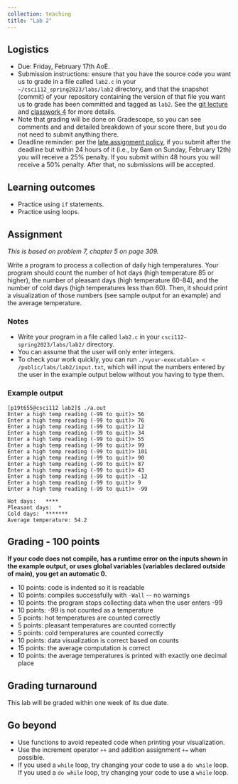 ```yaml
---
collection: teaching
title: "Lab 2"
---
```


## Logistics
* Due: Friday, February 17th AoE.
* Submission instructions: ensure that you have the source code you want us to
	grade in a file called `lab2.c` in your `~/csci112_spring2023/labs/lab2`
	directory, and that the snapshot (commit) of your repository containing the version of that file you want us to grade has been committed and
	tagged as `lab2`. See the [git lecture](https://lgw2.github.io/teaching/csci112-spring-2023/lectures/lecture2) and [classwork 4](https://lgw2.github.io/teaching/csci112-spring-2023/classwork/classwork4) for more
	details.
* Note that grading will be done on Gradescope, so you can see comments and
	and detailed breakdown of your score there, but you do not need to submit
	anything there.
* Deadline reminder: per the [late assignment policy](https://lgw2.github.io/teaching/csci112-spring-2023/syllabus/#late-assignment-policies), if you submit after the deadline but within 24 hours of it (i.e., by 6am on Sunday, February 12th) you will receive a 25% penalty. If you submit within 48 hours you will receive a 50% penalty. After that, no submissions will be accepted.

## Learning outcomes
* Practice using `if` statements.
* Practice using loops.

## Assignment

*This is based on problem 7, chapter 5 on page 309.*

Write a program to process a collection of daily high temperatures. Your
program should count  the number of hot days (high temperature 85 or
higher), the number of pleasant days (high temperature 60-84), and the number
of cold days (high temperatures less than 60). Then, it should print a
visualization of those numbers (see sample output for an example) and the
average temperature.

### Notes
* Write your program in a file called `lab2.c` in your
	`csci112-spring2023/labs/lab2/` directory.
* You can assume that the user will only enter integers.
* To check your work quickly, you can run `./<your-executable> < /public/labs/lab2/input.txt`, which will input the numbers entered by the
	user in the example output below without you having to type them.

### Example output
```
[p19t655@csci112 lab2]$ ./a.out
Enter a high temp reading (-99 to quit)> 56
Enter a high temp reading (-99 to quit)> 76
Enter a high temp reading (-99 to quit)> 12
Enter a high temp reading (-99 to quit)> 34
Enter a high temp reading (-99 to quit)> 55
Enter a high temp reading (-99 to quit)> 99
Enter a high temp reading (-99 to quit)> 101
Enter a high temp reading (-99 to quit)> 90
Enter a high temp reading (-99 to quit)> 87
Enter a high temp reading (-99 to quit)> 43
Enter a high temp reading (-99 to quit)> -12
Enter a high temp reading (-99 to quit)> 9
Enter a high temp reading (-99 to quit)> -99

Hot days:	****
Pleasant days:	*
Cold days:	*******
Average temperature: 54.2
```

## Grading - 100 points
**If your code does not compile, has a runtime error on the inputs shown in the example output,
or uses global variables (variables declared outside of main), you get an
automatic 0.**
* 10 points: code is indented so it is readable
* 10 points: compiles successfully with `-Wall` -- no warnings
* 10 points: the program stops collecting data when the user enters -99
* 10 points: -99 is not counted as a temperature
* 5 points: hot temperatures are counted correctly
* 5 points: pleasant temperatures are counted correctly
* 5 points: cold temperatures are counted correctly
* 10 points: data visualization is correct based on counts
* 15 points: the average computation is correct
* 10 points: the average temperatures is printed with exactly one decimal
	place

## Grading turnaround
This lab will be graded within one week of its due date.

## Go beyond
* Use functions to avoid repeated code when printing your visualization.
* Use the increment operator `++` and addition assignment `+=` when possible.
* If you used a `while` loop, try changing your code to use a `do while` loop.
	If you used a `do while` loop, try changing your code to use a `while`
	loop.
